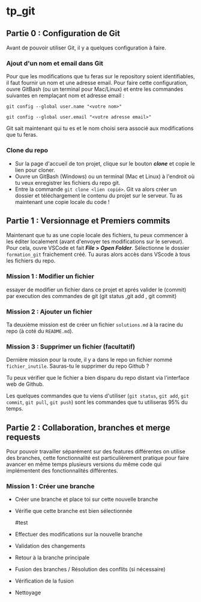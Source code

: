 # tp_git
## Partie 0 : Configuration de Git

Avant de pouvoir utiliser Git, il y a quelques configuration à faire.

### Ajout d'un nom et email dans Git

Pour que les modifications que tu feras sur le repository soient identifiables, il faut fournir un nom et une adresse email. Pour faire cette configuration, ouvre GitBash (ou un terminal pour Mac/Linux) et entre les commandes suivantes en remplaçant nom et adresse email :

`git config --global user.name "<votre nom>"`

`git config --global user.email "<votre adresse email>"`

Git sait maintenant qui tu es et le nom choisi sera associé aux modifications que tu feras.

### Clone du repo

* Sur la page d'accueil de ton projet, clique sur le bouton ***clone*** et copie le lien pour cloner.
* Ouvre un GitBash (Windows) ou un terminal (Mac et Linux) à l'endroit où tu veux enregistrer les fichiers du repo git.
* Entre la commande `git clone <lien copié>`. Git va alors créer un dossier et téléchargement le contenu du projet sur le serveur. Tu as maintenant une copie locale du code !

## Partie 1 : Versionnage et Premiers commits

Maintenant que tu as une copie locale des fichiers, tu peux commencer à les éditer localement (avant d'envoyer tes modifications sur le serveur). Pour cela, ouvre VSCode et fait ***File > Open Folder***. Sélectionne le dossier `formation_git` fraichement créé. Tu auras alors accès dans VScode à tous les fichiers du repo.

### Mission 1 : Modifier un fichier

essayer de modifier un fichier dans ce projet et aprés valider le (commit) par execution des commandes de git (git status ,git add , git commit)

### Mission 2 : Ajouter un fichier

Ta deuxième mission est de créer un fichier `solutions.md` à la racine du repo (à coté du `README.md`).

### Mission 3 : Supprimer un fichier (facultatif)

Dernière mission pour la route, il y a dans le repo un fichier nommé `fichier_inutile`. Sauras-tu le supprimer du repo Github ?

Tu peux vérifier que le fichier a bien disparu du repo distant via l'interface web de Github.

Les quelques commandes que tu viens d'utiliser (`git status`, `git add`, `git commit`, `git pull`, `git push`) sont les commandes que tu utiliseras 95% du temps.

## Partie 2 : Collaboration, branches et merge requests

Pour pouvoir travailler séparément sur des features différentes on utilise des branches, cette fonctionnalité est particulièrement pratique pour faire avancer en même temps plusieurs versions du même code qui implémentent des fonctionnalités différentes.

### Mission 1 : Créer une branche

* Créer une branche et place toi sur cette nouvelle branche
* Vérifie que cette branche est bien sélectionnée

  #test
* Effectuer des modifications sur la nouvelle branche
* Validation des changements
* Retour à la branche principale 
* Fusion des branches / Résolution des conflits (si nécessaire) 
* Vérification de la fusion
* Nettoyage
